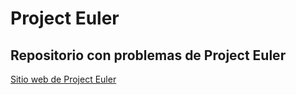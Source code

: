 # Project Euler
## Repositorio con problemas de Project Euler

[Sitio web de Project Euler](https://projecteuler.net/ "Project Euler's Homepage")
